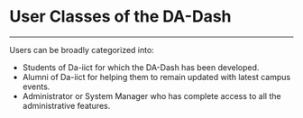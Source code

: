 # User Classes of the DA-Dash


---


Users can be broadly categorized into:
* Students of Da-iict for which the DA-Dash has been developed.
* Alumni of Da-iict for helping them to remain updated with latest campus events.
* Administrator or System Manager who has complete access to all the administrative features.
